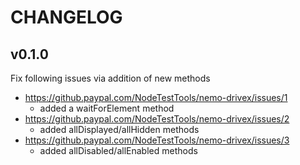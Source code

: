 # CHANGELOG


## v0.1.0

Fix following issues via addition of new methods

* https://github.paypal.com/NodeTestTools/nemo-drivex/issues/1
  * added a waitForElement method
* https://github.paypal.com/NodeTestTools/nemo-drivex/issues/2
  * added allDisplayed/allHidden methods
* https://github.paypal.com/NodeTestTools/nemo-drivex/issues/3
  * added allDisabled/allEnabled methods